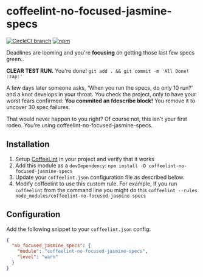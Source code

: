 # coffeelint-no-focused-jasmine-specs
[![CircleCI branch](https://img.shields.io/circleci/project/blamattina/coffeelint-no-focused-jasmine-specs.svg?style=flat-square)](https://circleci.com/gh/blamattina/coffeelint-no-focused-jasmine-specs)
[![npm](https://img.shields.io/npm/v/coffeelint-no-focused-jasmine-specs.svg?style=flat-square)](https://www.npmjs.com/package/coffeelint-no-focused-jasmine-specs)

Deadlines are looming and you're **focusing** on getting those last few specs
green..

**CLEAR TEST RUN.**  You're done! `git add . && git commit -m 'All Done! :zap:'`

A few days later someone asks, 'When you run the specs, do only 10 run?' and a
knot develops in your throat. You check the project, only to have your worst
fears confirmed: **You commited an fdescribe block!**  You remove it to uncover
30 spec failures.

That would never happen to you right?  Of course not, this isn't your first
rodeo.  You're using coffeelint-no-focused-jasmine-specs.

## Installation

1. Setup [CoffeeLint](http://coffeelint.org) in your project and verify that it
   works
2. Add this module as a `devDependency`: `npm install -D
   coffeelint-no-focused-jasmine-specs`
3. Update your `coffeelint.json` configuration file as described below.
4. Modify coffeelint to use this custom rule.  For example, If you run
   `coffeelint` from the command line you might do this `coffeelint --rules
   node_modules/coffeelint-no-focused-jasmine-specs`

## Configuration

Add the following snippet to your `coffeelint.json` config:

```json
{
  "no_focused_jasmine_specs": {
    "module": "coffeelint-no-focused-jasmine-specs",
    "level": "warn"
  }
}
```
